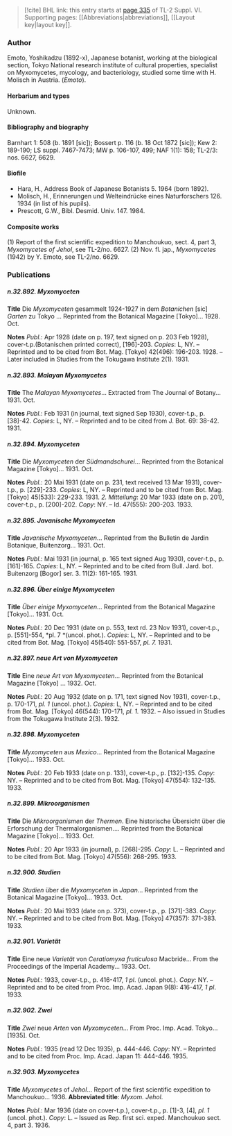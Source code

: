> [!cite] BHL link: this entry starts at [page 335](https://www.biodiversitylibrary.org/item/103835#page/345/mode/1up) of TL-2 Suppl. VI.
> Supporting pages: [[Abbreviations|abbreviations]], [[Layout key|layout key]].

### Author

Emoto, Yoshikadzu (1892-x), Japanese botanist, working at the biological section, Tokyo National research institute of cultural properties, specialist on Myxomycetes, mycology, and bacteriology, studied some time with H. Molisch in Austria. (*Emoto*).

#### Herbarium and types

Unknown.

#### Bibliography and biography

Barnhart 1: 508 (b. 1891 \[sic\]); Bossert p. 116 (b. 18 Oct 1872 \[sic\]); Kew 2: 189-190; LS suppl. 7467-7473; MW p. 106-107, 499; NAF 1(1): 158; TL-2/3: nos. 6627, 6629.

#### Biofile

- Hara, H., Address Book of Japanese Botanists 5. 1964 (born 1892).
- Molisch, H., Erinnerungen und Welteindrücke eines Naturforschers 126. 1934 (in list of his pupils).
- Prescott, G.W., Bibl. Desmid. Univ. 147. 1984.

#### Composite works

(1) Report of the first scientific expedition to Manchoukuo, sect. 4, part 3, *Myxomycetes of Jehol*, see TL-2/no. 6627.
(2) Nov. fl. jap., *Myxomycetes* (1942) by Y. Emoto, see TL-2/no. 6629.

### Publications

##### n.32.892. Myxomyceten

**Title**
Die *Myxomyceten* gesammelt 1924-1927 in dem *Botanichen* \[sic\] *Garten* zu Tokyo ... Reprinted from the Botanical Magazine \[Tokyo\]... 1928. Oct.

**Notes**
*Publ*.: Apr 1928 (date on p. 197, text signed on p. 203 Feb 1928), cover-t.p.(Botanischen printed correct), \[196\]-203. *Copies*: L, NY. – Reprinted and to be cited from Bot. Mag. \[Tokyo\] 42(496): 196-203. 1928. – Later included in Studies from the Tokugawa Institute 2(1). 1931.

##### n.32.893. Malayan Myxomycetes

**Title**
The *Malayan Myxomycetes*... Extracted from The Journal of Botany... 1931. Oct.

**Notes**
*Publ*.: Feb 1931 (in journal, text signed Sep 1930), cover-t.p., p. \[38\]-42. *Copies*: L, NY. – Reprinted and to be cited from J. Bot. 69: 38-42. 1931.

##### n.32.894. Myxomyceten

**Title**
Die *Myxomyceten* der *Südmandschurei*... Reprinted from the Botanical Magazine \[Tokyo\]... 1931. Oct.

**Notes**
*Publ*.: 20 Mai 1931 (date on p. 231, text received 13 Mar 1931), cover-t.p., p. \[229\]-233.
*Copies*: L, NY. – Reprinted and to be cited from Bot. Mag. \[Tokyo\] 45(533): 229-233. 1931.
*2. Mitteilung*: 20 Mar 1933 (date on p. 201), cover-t.p., p. \[200\]-202. *Copy*: NY. – Id. 47(555): 200-203. 1933.

##### n.32.895. Javanische Myxomyceten

**Title**
*Javanische Myxomyceten*... Reprinted from the Bulletin de Jardin Botanique, Buitenzorg... 1931. Oct.

**Notes**
*Publ*.: Mai 1931 (in journal, p. 165 text signed Aug 1930), cover-t.p., p. \[161\]-165. *Copies*: L, NY. – Reprinted and to be cited from Bull. Jard. bot. Buitenzorg \[Bogor\] ser. 3. 11(2): 161-165. 1931.

##### n.32.896. Über einige Myxomyceten

**Title**
*Über einige Myxomyceten*... Reprinted from the Botanical Magazine \[Tokyo\]... 1931. Oct.

**Notes**
*Publ*.: 20 Dec 1931 (date on p. 553, text rd. 23 Nov 1931), cover-t.p., p. \[551\]-554, *pl. 7 *(uncol. phot.). *Copies*: L, NY. – Reprinted and to be cited from Bot. Mag. \[Tokyo\] 45(540): 551-557, *pl. 7.* 1931.

##### n.32.897. neue Art von Myxomyceten

**Title**
Eine *neue Art von Myxomyceten*... Reprinted from the Botanical Magazine \[Tokyo\] ... 1932. Oct.

**Notes**
*Publ*.: 20 Aug 1932 (date on p. 171, text signed Nov 1931), cover-t.p., p. 170-171, *pl. 1* (uncol. phot.). *Copies*: L, NY. – Reprinted and to be cited from Bot. Mag. \[Tokyo\] 46(544): 170-171, *pl. 1.* 1932. – Also issued in Studies from the Tokugawa Institute 2(3). 1932.

##### n.32.898. Myxomyceten

**Title**
*Myxomyceten* aus *Mexico*... Reprinted from the Botanical Magazine \[Tokyo\]... 1933. Oct.

**Notes**
*Publ*.: 20 Feb 1933 (date on p. 133), cover-t.p., p. \[132\]-135. *Copy*: NY. – Reprinted and to be cited from Bot. Mag. \[Tokyo\] 47(554): 132-135. 1933.

##### n.32.899. Mikroorganismen

**Title**
Die *Mikroorganismen* der *Thermen*. Eine historische Übersicht über die Erforschung der Thermalorganismen.... Reprinted from the Botanical Magazine \[Tokyo\]... 1933. Oct.

**Notes**
*Publ*.: 20 Apr 1933 (in journal), p. \[268\]-295. *Copy*: L. – Reprinted and to be cited from Bot. Mag. \[Tokyo\] 47(556): 268-295. 1933.

##### n.32.900. Studien

**Title**
*Studien* über die *Myxomyceten* in *Japan*... Reprinted from the Botanical Magazine \[Tokyo\]... 1933. Oct.

**Notes**
*Publ*.: 20 Mai 1933 (date on p. 373), cover-t.p., p. \[371\]-383. *Copy*: NY. – Reprinted and to be cited from Bot. Mag. \[Tokyo\] 47(357): 371-383. 1933.

##### n.32.901. Varietät

**Title**
Eine neue *Varietät* von *Ceratiomyxa fruticulosa* Macbride... From the Proceedings of the Imperial Academy... 1933. Oct.

**Notes**
*Publ*.: 1933, cover-t.p., p. 416-417, *1 pl*. (uncol. phot.). *Copy*: NY. – Reprinted and to be cited from Proc. Imp. Acad. Japan 9(8): 416-417, *1 pl*. 1933.

##### n.32.902. Zwei

**Title**
*Zwei* neue *Arten* von *Myxomyceten*... From Proc. Imp. Acad. Tokyo... \[1935\]. Oct.

**Notes**
*Publ*.: 1935 (read 12 Dec 1935), p. 444-446. *Copy*: NY. – Reprinted and to be cited from Proc. Imp. Acad. Japan 11: 444-446. 1935.

##### n.32.903. Myxomycetes

**Title**
*Myxomycetes* of *Jehol*... Report of the first scientific expedition to Manchoukuo... 1936.
**Abbreviated title**: *Myxom. Jehol*.

**Notes**
*Publ*.: Mar 1936 (date on cover-t.p.), cover-t.p., p. \[1\]-3, \[4\], *pl. 1* (uncol. phot.). *Copy*: L. – Issued as Rep. first sci. exped. Manchoukuo sect. 4, part 3. 1936.

